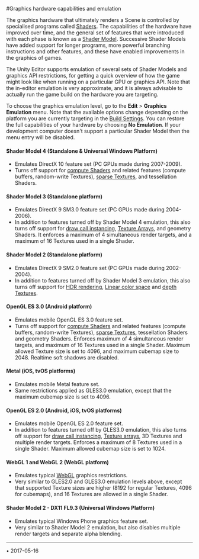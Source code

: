 #Graphics hardware capabilities and emulation


The graphics hardware that ultimately renders a Scene is controlled by specialised programs called [Shaders](class-Shader). The capabilities of the hardware have improved over time, and the general set of features that were introduced with each phase is known as a [Shader Model](SL-ShaderCompileTargets). Successive Shader Models have added support for longer programs, more powerful branching instructions and other features, and these have enabled improvements in the graphics of games.

The Unity Editor supports emulation of several sets of Shader Models and graphics API restrictions, for getting a quick overview of how the game might look like when running on a particular GPU or graphics API. Note that the in-editor emulation is very approximate, and it is always advisable to actually run the game build on the hardware you are targeting.


To choose the graphics emulation level, go to the __Edit__ > __Graphics Emulation__ menu. Note that the available options change depending on the platform you are currently targeting in the [Build Settings](BuildSettings). You can restore the full capabilities of your hardware by choosing __No Emulation__. If your development computer doesn't support a particular Shader Model then the menu entry will be disabled.




#### Shader Model 4 (Standalone & Universal Windows Platform)


* Emulates DirectX 10 feature set (PC GPUs made during 2007-2009).
* Turns off support for [compute Shaders](ComputeShaders) and related features (compute buffers, random-write Textures), [sparse Textures](SparseTextures), and tessellation Shaders.




#### Shader Model 3 (Standalone platform)


* Emulates DirectX 9 SM3.0 feature set (PC GPUs made during 2004-2006).
* In addition to features turned off by Shader Model 4 emulation, this also turns off support for [draw call instancing](GPUInstancing), [Texture Arrays](SL-TextureArrays), and geometry Shaders. It enforces a maximum of 4 simultaneous render targets, and a maximum of 16 Textures used in a single Shader.




#### Shader Model 2 (Standalone platform)


* Emulates DirectX 9 SM2.0 feature set (PC GPUs made during 2002-2004).
* In addition to features turned off by Shader Model 3 emulation, this also turns off support for [HDR rendering](HDR), [Linear color space](LinearLighting) and [depth Textures](SL-DepthTextures).




#### OpenGL ES 3.0 (Android platform)


* Emulates mobile OpenGL ES 3.0 feature set.
* Turns off support for [compute Shaders](ComputeShaders) and related features (compute buffers, random-write Textures), [sparse Textures](SparseTextures), tessellation Shaders and geometry Shaders. Enforces maximum of 4 simultaneous render targets, and maximum of 16 Textures used in a single Shader. Maximum allowed Texture size is set to 4096, and maximum cubemap size to 2048. Realtime soft shadows are disabled.




#### Metal (iOS, tvOS platforms)


* Emulates mobile Metal feature set.
* Same restrictions applied as GLES3.0 emulation, except that the maximum cubemap size is set to 4096.




#### OpenGL ES 2.0 (Android, iOS, tvOS platforms)


* Emulates mobile OpenGL ES 2.0 feature set.
* In addition to features turned off by GLES3.0 emulation, this also turns off support for [draw call instancing](GPUInstancing), [Texture arrays](SL-TextureArrays), 3D Textures and multiple render targets. Enforces a maximum of 8 Textures used in a single Shader. Maximum allowed cubemap size is set to 1024.


#### WebGL 1 and WebGL 2 (WebGL platform)


* Emulates typical [WebGL](webgl-graphics) graphics restrictions.
* Very similar to GLES2.0 and GLES3.0 emulation levels above, except that supported Texture sizes are higher (8192 for regular Textures, 4096 for cubemaps), and 16 Textures are allowed in a single Shader.


#### Shader Model 2 - DX11 FL9.3 (Universal Windows Platform)


* Emulates typical Windows Phone graphics feature set.
* Very similar to Shader Model 2 emulation, but also disables multiple render targets and separate alpha blending.

---
<span class="page-edit">• 2017-05-16  <!-- include IncludeTextAmendPageNoEdit --></span><br/>
